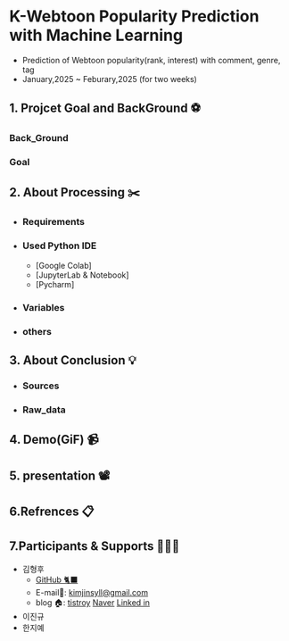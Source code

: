 #  K-Webtoon Popularity Prediction with Machine Learning
 - Prediction of Webtoon popularity(rank, interest) with comment, genre, tag
 - January,2025 ~ Feburary,2025 (for two weeks)


## 1. Projcet Goal and BackGround ⚽
  ### Back_Ground


  ### Goal

  
## 2. About Processing ✂️
 - ### Requirements
 - ### Used Python IDE
   - [Google Colab]
   - [JupyterLab & Notebook]
   - [Pycharm]
 - ### Variables
- ### others


## 3. About Conclusion 💡
 - ### Sources
 - ### Raw_data

## 4. Demo(GiF) 📹

## 5. presentation 📽️

## 6.Refrences 📋

## 7.Participants & Supports 🧑‍🤝‍🧑
- 김형후
  -  [GitHub 🐈‍⬛](https://github.com/Shaerrr)
  - E-mail📧: kimjinsyll@gmail.com
  - blog 🏠: [tistroy](https://huhulog.tistory.com/ "티스토리 블로그") [Naver](https://blog.naver.com/dcfjk1234 "네이버 블로그") [Linked in](https://www.linkedin.com/in/%ED%98%95%ED%9B%84-%EA%B9%80-905659337/)
- 이진규 
- 한지예
